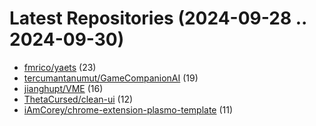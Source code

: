 # Latest Repositories (2024-09-28 .. 2024-09-30)

- [fmrico/yaets](https://github.com/fmrico/yaets) (23)
- [tercumantanumut/GameCompanionAI](https://github.com/tercumantanumut/GameCompanionAI) (19)
- [jianghupt/VME](https://github.com/jianghupt/VME) (16)
- [ThetaCursed/clean-ui](https://github.com/ThetaCursed/clean-ui) (12)
- [iAmCorey/chrome-extension-plasmo-template](https://github.com/iAmCorey/chrome-extension-plasmo-template) (11)
